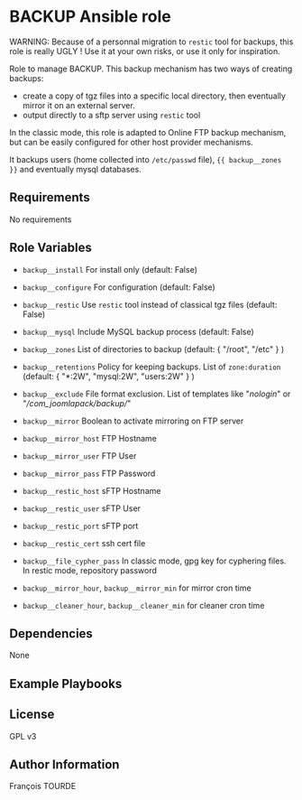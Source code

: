 BACKUP Ansible role
==================

WARNING: Because of a personnal migration to `restic` tool for backups, this role is really UGLY ! Use it
at your own risks, or use it only for inspiration.

Role to manage BACKUP. This backup mechanism has two ways of creating backups:

* create a copy of tgz files into a specific local directory, then eventually mirror it on an external server.
* output directly to a sftp server using `restic` tool

In the classic mode, this role is adapted to Online FTP backup mechanism, but can be easily configured for other host provider mechanisms.

It backups users (home collected into `/etc/passwd` file), `{{ backup__zones }}` and eventually mysql databases.

Requirements
------------

No requirements

Role Variables
--------------

* `backup__install` For install only (default: False)
* `backup__configure` For configuration  (default: False)
* `backup__restic` Use `restic` tool instead of classical tgz files (default: False)
* `backup__mysql` Include MySQL backup process (default: False)
* `backup__zones` List of directories to backup (default: { "/root", "/etc" } )
* `backup__retentions` Policy for keeping backups. List of `zone:duration` (default: { "*:2W", "mysql:2W", "users:2W" } )
* `backup__exclude` File format exclusion. List of templates like "*nologin*" or "*/com_joomlapack/backup/*"
* `backup__mirror` Boolean to activate mirroring on FTP server
* `backup__mirror_host` FTP Hostname
* `backup__mirror_user` FTP User
* `backup__mirror_pass` FTP Password

* `backup__restic_host` sFTP Hostname
* `backup__restic_user` sFTP User
* `backup__restic_port` sFTP port
* `backup__restic_cert` ssh cert file
* `backup__file_cypher_pass` In classic mode, gpg key for cyphering files. In restic mode, repository password

* `backup__mirror_hour`, `backup__mirror_min` for mirror cron time
* `backup__cleaner_hour`, `backup__cleaner_min` for cleaner cron time


Dependencies
------------

None

Example Playbooks
-----------------

License
-------

GPL v3

Author Information
------------------

François TOURDE

